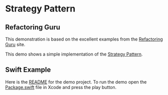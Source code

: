 # Strategy Pattern

## Refactoring Guru

This demonstration is based on the excellent examples from the [Refactoring Guru](https://refactoring.guru) site.

This demo shows a simple implementation of the [Strategy Pattern](https://refactoring.guru/design-patterns/strategy).

## Swift Example

Here is the [README](../DesignPatterns/StrategyPattern/README.md) for the demo project. To run the demo open the
[Package.swift](../DesignPatterns/StrategyPattern/Package.swift) file in Xcode and press the play button.
